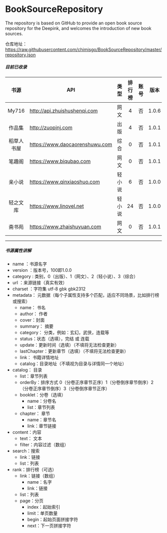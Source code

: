 # BookSourceRepository

The repository is based on GitHub to provide an open book source repository for the Deepink, and welcomes the introduction of new book sources.

仓库地址：https://raw.githubusercontent.com/chimisgo/BookSourceRepository/master/repository.json

##### 目前已收录

| 书源 | API | 类型 | 排行榜 | 账号 | 版本 |
| :----: | ------------- | :--: | :----: | :----: | :---: |
| My716 | http://api.zhuishushenqi.com | 网文 | 4 | 否 | 1.0.6 |
| 作品集 | http://zuopinj.com | 出版 | 4 | 否 | 1.0.1 |
| 稻草人书屋 | https://www.daocaorenshuwu.com | 综合 | 0 | 否 | 1.0.1 |
| 笔趣阁 | https://www.biqubao.com | 网文 | 0 | 否 | 1.0.1 |
| 亲小说 | https://www.qinxiaoshuo.com | 轻小说 | 6 | 否 | 1.0.0 |
| 轻之文库 | https://www.linovel.net | 轻小说 | 24 | 否 | 1.0.0 |
| 斋书苑 | https://www.zhaishuyuan.com | 网文 | 0 | 否 | 1.0.1 |

---

##### 书源属性讲解

- name ：书源名字
- version ：版本号，100即1.0.0
- category : 类别，0（出版）、1（网文）、2（轻小说）、3（综合）
- url ：来源链接（真实有效）
- charset ：字符集 utf-8 gbk gbk2312
- metadata： 元数据（每个子属性支持多个匹配，适应不同场景，比如排行榜或搜索）
    - name： 书名
    - author： 作者
    - cover：封面
    - summary： 摘要
    - category： 分类，例如：玄幻，武侠，连载等
    - status：状态（选填），完结 或 连载
    - update：更新时间（选填）（不填将无法检查更新）
    - lastChapter：更新章节（选填）（不填将无法检查更新）
    - link： 书籍详情地址
    - catalog：目录地址（不填视为目录与详情同一个地址）
- catalog： 目录
    - list：章节列表
    - orderBy：排序方式 0（分卷正序章节正序）1（分卷倒序章节倒序）2（分卷正序章节倒序）3（分卷倒序章节正序）
    - booklet：分卷（选填）
        - name：分卷名
        - list：章节列表
    - chapter： 章节
        - name：章节名
        - link：章节链接
- content：内容
    - text： 文本
    - filter：内容过滤（数组）
- search：搜索
    - link：链接
    - list：列表
- rank：排行榜（可选）
    - link：链接（数组）
        - name：名字
        - link：链接
    - list：列表
    - page：分页
        - index：起始索引
        - limit：单页数量
        - begin：起始页面拼接字符
        - next：下一页拼接字符
